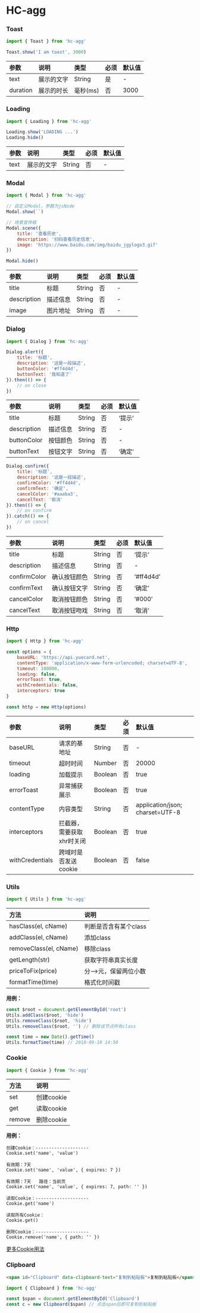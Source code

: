 # HC-agg

### Toast
```Javascript
import { Toast } from 'hc-agg'

Toast.show('I am toast', 3000)
```

| 参数 | 说明 | 类型 | 必须 | 默认值 |
| :-- | :-- | :-- | :-- | :-- |
| text | 展示的文字 | String | 是 | - |
| duration | 展示的时长 | 毫秒(ms) | 否 | 3000 |

### Loading
```Javascript
import { Loading } from 'hc-agg'

Loading.show('LOADING ...')
Loading.hide()
```

| 参数 | 说明 | 类型 | 必须 | 默认值 |
| :-- | :-- | :-- | :-- | :-- |
| text | 展示的文字 | String | 否 | - |

### Modal
```Javascript
import { Modal } from 'hc-agg'

// 自定义Modal，参数为jsNode
Modal.show(``)

// 场景宣传框
Modal.scene({
    title: '查看历史',
    description: '扫码查看历史信息',
    image: 'https://www.baidu.com/img/baidu_jgylogo3.gif'
})

Modal.hide()
```

| 参数 | 说明 | 类型 | 必须 | 默认值 |
| :-- | :-- | :-- | :-- | :-- |
| title | 标题 | String | 否 | - |
| description | 描述信息 | String | 否 | - |
| image | 图片地址 | String | 否 | - |

### Dialog
```Javascript
import { Dialog } from 'hc-agg'
```
```Javascript
Dialog.alert({
    title: '标题',
    description: '这是一段描述',
    buttonColor: '#ff4d4d',
    buttonText: '我知道了'
}).then(() => {
    // on close
})
```
| 参数 | 说明 | 类型 | 必须 | 默认值 |
| :-- | :-- | :-- | :-- | :-- |
| title | 标题 | String | 否 | ‘提示’ |
| description | 描述信息 | String | 否 | - |
| buttonColor | 按钮颜色 | String | 否 | - |
| buttonText | 按钮文字 | String | 否 | ‘确定’ |
```Javascript
Dialog.confirm({
    title: '标题',
    description: '这是一段描述',
    confirmColor: '#ff4d4d',
    confirmText: '确定',
    cancelColor: '#aaaba3',
    cancelText: '取消'
}).then(() => {
    // on confirm
}).catch(() => {
    // on cancel
})
```
| 参数 | 说明 | 类型 | 必须 | 默认值 |
| :-- | :-- | :-- | :-- | :-- |
| title | 标题 | String | 否 | ‘提示’ |
| description | 描述信息 | String | 否 | - |
| confirmColor | 确认按钮颜色 | String | 否 | ‘#ff4d4d’ |
| confirmText | 确认按钮文字 | String | 否 | ‘确定’ |
| cancelColor | 取消按钮颜色 | String | 否 | ‘#000’ |
| cancelText | 取消按钮吻戏 | String | 否 | ‘取消’ |

### Http
```Javascript
import { Http } from 'hc-agg'

const options = {
    baseURL: 'https://api.yuecard.net',
    contentType: 'application/x-www-form-urlencoded; charset=UTF-8',
    timeout: 100000,
    loading: false,
    errorToast: true,
    withCredentials: false,
    interceptors: true
}

const http = new Http(options)
```

| 参数 | 说明 | 类型 | 必须 | 默认值 |
| :-- | :-- | :-- | :-- | :-- |
| baseURL | 请求的基地址 | String | 否 | - |
| timeout | 超时时间 | Number | 否 | 20000 |
| loading | 加载提示 | Boolean | 否 | true |
| errorToast | 异常捕获展示 | Boolean | 否 | true |
| contentType | 内容类型 | String | 否 | application/json; charset=UTF-8 |
| interceptors | 拦截器，需要获取xhr时关闭 | Boolean | 否 | true |
| withCredentials | 跨域时是否发送cookie | Boolean | 否 | false |

### Utils
```Javascript
import { Utils } from 'hc-agg'
```

| 方法 | 说明 |
| :-- | :-- |
| hasClass(el, cName) | 判断是否含有某个class |
| addClass(el, cName) | 添加class |
| removeClass(el, cName) | 移除class |
| getLength(str) | 获取字符串真实长度 |
| priceToFix(price) | 分-->元，保留两位小数 |
| formatTime(time) | 格式化时间戳 |

**用例：**
```Javascript
const $root = document.getElementById('root')
Utils.addClass($root, 'hide')
Utils.removeClass($root, 'hide')
Utils.removeClass($root, '') // 删除该节点所有class

const time = new Date().getTime()
Utils.formatTime(time) // 2018-09-19 14:50
```

### Cookie
```Javascript
import { Cookie } from 'hc-agg'
```

| 方法 | 说明 |
| :-- | :-- |
| set | 创建cookie |
| get | 读取cookie |
| remove | 删除cookie |

**用例：**
```
创建Cookie：--------------------
Cookie.set('name', 'value')

有效期：7天
Cookie.set('name', 'value', { expires: 7 })

有效期：7天   路径：当前页
Cookie.set('name', 'value', { expires: 7, path: '' })

读取Cookie：--------------------
Cookie.get('name')

读取所有Cookie：
Cookie.get()

删除Cookie：--------------------
Cookie.remove('name', { path: '' })
```
[更多Cookie用法](https://github.com/js-cookie/js-cookie)

### Clipboard
```html
<span id="Clipboard" data-clipboard-text="复制到粘贴板">复制到粘贴板</span>
```
```Javascript
import { Clipboard } from 'hc-agg'

const $span = document.getElementById('Clipboard')
const c = new Clipboard($span) // 点击span后即可复制到粘贴板
```



